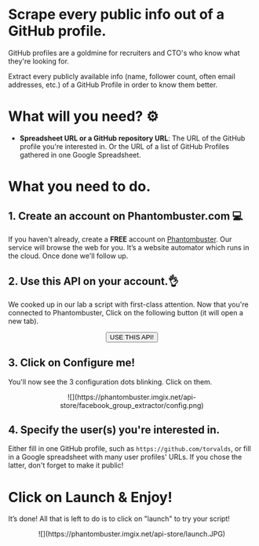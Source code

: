 # Scrape every public info out of a GitHub profile.

GitHub profiles are a goldmine for recruiters and CTO's who know what they're looking for.

Extract every publicly available info (name, follower count, often email addresses, etc.) of a GitHub Profile in order to know them better. 

# What will you need? ⚙️ 

- **Spreadsheet URL or a GitHub repository URL**: The URL of the GitHub profile you're interested in. Or the URL of a list of GitHub Profiles gathered in one Google Spreadsheet.


# What you need to do.
## 1. Create an account on Phantombuster.com 💻
If you haven't already, create a **FREE** account on [Phantombuster](https://phantombuster.com/register). Our service will browse the web for you. It’s a website automator which runs in the cloud. Once done we'll follow up.


## 2. Use this API on your account.👌
We cooked up in our lab a script with first-class attention.
Now that you're connected to Phantombuster, Click on the following button (it will open a new tab).

<center><button type="button" class="btn btn-warning callToAction" onclick="useThisApi()">USE THIS API!</button></center>


## 3. Click on Configure me!
You'll now see the 3 configuration dots blinking. Click on them.

<center>![](https://phantombuster.imgix.net/api-store/facebook_group_extractor/config.png)</center>


## 4. Specify the user(s) you're interested in.
Either fill in one GitHub profile, such as `https://github.com/torvalds`, or fill in a Google spreadsheet with many user profiles' URLs.
If you chose the latter, don't forget to make it public!


# Click on Launch & Enjoy!
It’s done! All that is left to do is to click on "launch" to try your script!

<center>![](https://phantombuster.imgix.net/api-store/launch.JPG)</center>